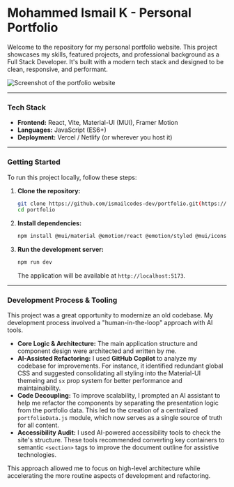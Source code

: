 # Mohammed Ismail K - Personal Portfolio

Welcome to the repository for my personal portfolio website. This project showcases my skills, featured projects, and professional background as a Full Stack Developer. It's built with a modern tech stack and designed to be clean, responsive, and performant.

![Screenshot of the portfolio website](<"H:\Job and shit\portfolio\src\assets\screenshot of portfolio.png">)


---

### **Tech Stack**

* **Frontend:** React, Vite, Material-UI (MUI), Framer Motion
* **Languages:** JavaScript (ES6+)
* **Deployment:** Vercel / Netlify (or wherever you host it)

---

### **Getting Started**

To run this project locally, follow these steps:

1.  **Clone the repository:**
    ```bash
    git clone https://github.com/ismailcodes-dev/portfolio.git(https://github.com/ismailcodes-dev/portfolio.git)
    cd portfolio
    ```

2.  **Install dependencies:**
    ```bash
    npm install @mui/material @emotion/react @emotion/styled @mui/icons-material framer-motion react-type-animation react-fast-marquee react-animated-cursor
    ```

3.  **Run the development server:**
    ```bash
    npm run dev
    ```
    The application will be available at `http://localhost:5173`.

---

### **Development Process & Tooling**

This project was a great opportunity to modernize an old codebase. My development process involved a "human-in-the-loop" approach with AI tools.

* **Core Logic & Architecture:** The main application structure and component design were architected and written by me.
* **AI-Assisted Refactoring:** I used **GitHub Copilot** to analyze my codebase for improvements. For instance, it identified redundant global CSS and suggested consolidating all styling into the Material-UI themeing and `sx` prop system for better performance and maintainability.
* **Code Decoupling:** To improve scalability, I prompted an AI assistant to help me refactor the components by separating the presentation logic from the portfolio data. This led to the creation of a centralized `portfolioData.js` module, which now serves as a single source of truth for all content.
* **Accessibility Audit:** I used AI-powered accessibility tools to check the site's structure. These tools recommended converting key containers to semantic `<section>` tags to improve the document outline for assistive technologies.

This approach allowed me to focus on high-level architecture while accelerating the more routine aspects of development and refactoring.